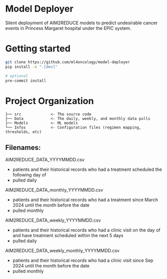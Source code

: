 # Model Deployer

Silent deployment of AIM2REDUCE models to predict undesirable cancer events in Princess Margaret hospital under the EPIC system.

# Getting started
```bash
git clone https://github.com/ml4oncology/model-deployer
pip install -e ".[dev]"

# optional
pre-commit install
```

# Project Organization
```
├── src             <- The source code
├── Data            <- The daily, weekly, and monthly data pulls
├── Models          <- ML models
└── Infos           <- Configuration files (regimen mapping, thresholds, etc)
```

## Filenames:
AIM2REDUCE_DATA_YYYYMMDD.csv
- patients and their historical records who had a treatment scheduled the following day of
- pulled daily

AIM2REDUCE_DATA_monthly_YYYYMMDD.csv 
- patients and their historical records who had a treatment since March 2024 until the month before the date
- pulled monthly

AIM2REDUCE_DATA_weekly_YYYYMMDD.csv
- patients and their historical records who had a clinic visit on the day of and have treatment scheduled within the next 5 days
- pulled daily

AIM2REDUCE_DATA_weekly_monthly_YYYYMMDD.csv
- patients and their historical records who had a clinic visit since Sep 2024 until the month before the date
- pulled monthly
